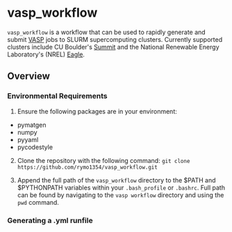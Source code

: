 # vasp_workflow
`vasp_workflow` is a workflow that can be used to rapidly generate and submit
[VASP](https://www.vasp.at/) jobs to SLURM supercomputing clusters. Currently
supported clusters include CU Boulder's [Summit](https://www.colorado.edu/rc/resources/summit)
and the National Renewable Energy Laboratory's (NREL) [Eagle](https://www.nrel.gov/hpc/eagle-system.html).

## Overview

### Environmental Requirements
1. Ensure the following packages are in your environment:
* pymatgen
* numpy
* pyyaml
* pycodestyle

2. Clone the repository with the following command:
`git clone https://github.com/rymo1354/vasp_workflow.git`

3. Append the full path of the `vasp_workflow` directory to the $PATH and $PYTHONPATH variables
within your `.bash_profile` or `.bashrc`. Full path can be found by navigating
to the `vasp workflow` directory and using the `pwd` command.

### Generating a .yml runfile
